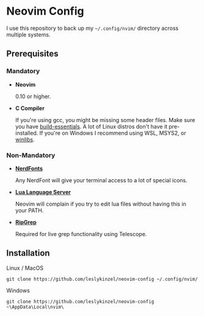 # Neovim Config

I use this repository to back up my `~/.config/nvim/` directory across multiple systems.

## Prerequisites

### Mandatory

- **Neovim**

    0.10 or higher.

- **C Compiler**

    If you're using gcc, you might be missing some header files. Make sure you have [build-essentials](https://linuxize.com/post/how-to-install-gcc-on-ubuntu-20-04/). A lot of Linux distros don't have it pre-installed.
    If you're on Windows I recommend using WSL, MSYS2, or [winlibs](https://www.winlibs.com/#download-release).

### Non-Mandatory

- [**NerdFonts**](https://www.nerdfonts.com/)
    
    Any NerdFont will give your terminal access to a lot of special icons.

- [**Lua Language Server**](https://luals.github.io/wiki/)

    Neovim will complain if you try to edit lua files without having this in your PATH.

- [**RipGrep**](https://github.com/BurntSushi/ripgrep)

    Required for live grep functionality using Telescope.

## Installation

Linux / MacOS
```
git clone https://github.com/leslykinzel/neovim-config ~/.config/nvim/
```

Windows
```
git clone https://github.com/leslykinzel/neovim-config ~\AppData\Local\nvim\
```

